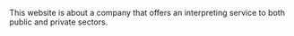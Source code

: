 This website is about a company that offers an interpreting service to both public and private sectors.

